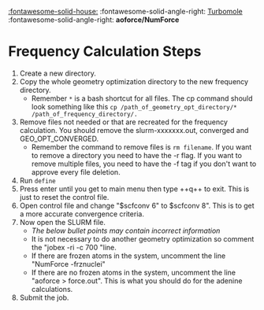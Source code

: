 [:fontawesome-solid-house:](../index.md) :fontawesome-solid-angle-right: [Turbomole](index.md) :fontawesome-solid-angle-right: **aoforce/NumForce**

# Frequency Calculation Steps

1.  Create a new directory.
2. Copy the whole geometry optimization directory to the new frequency directory.
    * Remember `*` is a bash shortcut for all files. The cp command should look something like this `cp /path_of_geometry_opt_directory/* /path_of_frequency_directory/.`
3. Remove files not needed or that are recreated for the frequency calculation. You should remove the slurm-xxxxxxx.out, converged and GEO_OPT_CONVERGED.
     * Remember the command to remove files is `rm filename`. If you want to remove a directory you need to have the -r flag. If you want to remove multiple files, you need to have the -f tag if you don't want to approve every file deletion.
4. Run `define`
5. Press enter until you get to main menu then type ++q++ to exit. This is just to reset the control file.
6. Open control file and change "$scfconv 6" to $scfconv 8". This is to get a more accurate convergence criteria.
7. Now open the SLURM file.
     * *The below bullet points may contain incorrect information*
     * It is not necessary to do another geometry optimization so comment the "jobex -ri -c 700 "line.
     * If there are frozen atoms in the system, uncomment the line "NumForce -frznuclei"
     * If there are no frozen atoms in the system, uncomment the line "aoforce > force.out". This is what you should do for the adenine calculations.
8. Submit the job.